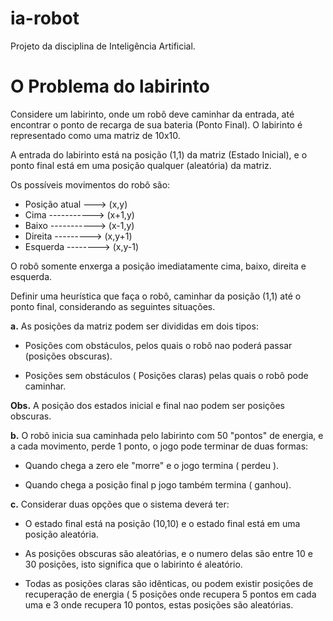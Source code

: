 ia-robot
========

Projeto da disciplina de Inteligência Artificial.


O Problema do labirinto
=======================

Considere um labirinto, onde um robô deve caminhar da entrada, até encontrar o ponto de recarga de sua bateria
(Ponto Final). O labirinto é representado como uma matriz de 10x10.

A entrada do labirinto está na posição (1,1) da matriz (Estado Inicial), e o ponto final está em uma posição qualquer 
(aleatória) da matriz. 

Os possíveis movimentos do robô são: 

- Posição atual ---> (x,y) 
- Cima -----------> (x+1,y) 
- Baixo -----------> (x-1,y)
- Direita ---------> (x,y+1)
- Esquerda --------> (x,y-1)

O robô somente enxerga a posição imediatamente cima, baixo, direita e esquerda.

Definir uma heurística que faça o robô, caminhar da posição (1,1) até o ponto final, considerando as seguintes situações.

**a.** As posições da matriz podem ser divididas em dois tipos:

- Posições com obstáculos, pelos quais o robô nao poderá passar (posições obscuras).
 
- Posições sem obstáculos ( Posições claras) pelas quais o robô pode caminhar. 

**Obs.** A posição dos estados inicial e final nao podem ser posições obscuras.


**b.** O robô inicia sua caminhada pelo labirinto com 50 "pontos" de energia, e a cada movimento, perde 1 ponto, o jogo pode terminar de duas formas:

- Quando chega a zero ele "morre" e o jogo termina ( perdeu ).

- Quando chega a posição final p jogo também termina ( ganhou).

**c.** Considerar duas opções que o sistema deverá ter:

- O estado final está na posição (10,10) e o estado final está em uma posição aleatória.

- As posições obscuras são aleatórias, e o numero delas são entre 10 e 30 posições, isto significa que o labirinto é aleatório.

- Todas as posições claras são idênticas, ou podem existir posições de recuperação de energia ( 5 posições onde recupera 5 pontos em cada uma e 3 onde recupera 10 pontos, estas posições são aleatórias.
